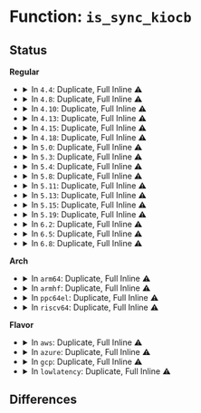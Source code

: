 # Function: <code>is_sync_kiocb</code>

## Status
<b>Regular</b>
<ul>
<li>
<details>
<summary>In <code>4.4</code>: Duplicate, Full Inline ⚠️</summary>

**Collision:** Static Duplication

**Inline:** Full

**Transformation:** False

**Instances:**

```
In fs/direct-io.c (0)
Location: include/linux/fs.h:331
Inline: True
```
```
In fs/aio.c (0)
Location: include/linux/fs.h:331
Inline: True
```
```
In fs/ext4/file.c (0)
Location: include/linux/fs.h:331
Inline: True
```
```
In fs/ext4/inode.c (0)
Location: include/linux/fs.h:331
Inline: True
```
```
In fs/fuse/file.c (ffffffff8131634f)
Location: include/linux/fs.h:331
Inline: True
Inline callers:
  - fs/fuse/file.c:fuse_aio_complete
```
</details>
</li>
<li>
<details>
<summary>In <code>4.8</code>: Duplicate, Full Inline ⚠️</summary>

**Collision:** Static Duplication

**Inline:** Full

**Transformation:** False

**Instances:**

```
In fs/direct-io.c (0)
Location: include/linux/fs.h:332
Inline: True
```
```
In fs/aio.c (0)
Location: include/linux/fs.h:332
Inline: True
```
```
In fs/ext4/file.c (0)
Location: include/linux/fs.h:332
Inline: True
```
```
In fs/ext4/inode.c (0)
Location: include/linux/fs.h:332
Inline: True
```
```
In fs/fuse/file.c (ffffffff8134d89a)
Location: include/linux/fs.h:332
Inline: True
Inline callers:
  - fs/fuse/file.c:fuse_direct_IO
```
</details>
</li>
<li>
<details>
<summary>In <code>4.10</code>: Duplicate, Full Inline ⚠️</summary>

**Collision:** Static Duplication

**Inline:** Full

**Transformation:** False

**Instances:**

```
In fs/block_dev.c (ffffffff81283924)
Location: include/linux/fs.h:282
Inline: True
Inline callers:
  - fs/block_dev.c:blkdev_direct_IO
```
```
In fs/direct-io.c (0)
Location: include/linux/fs.h:282
Inline: True
```
```
In fs/aio.c (0)
Location: include/linux/fs.h:282
Inline: True
```
```
In fs/iomap.c (0)
Location: include/linux/fs.h:282
Inline: True
```
```
In fs/ext4/file.c (0)
Location: include/linux/fs.h:282
Inline: True
```
```
In fs/ext4/inode.c (0)
Location: include/linux/fs.h:282
Inline: True
```
```
In fs/fuse/file.c (ffffffff813631a6)
Location: include/linux/fs.h:282
Inline: True
Inline callers:
  - fs/fuse/file.c:fuse_direct_IO
```
</details>
</li>
<li>
<details>
<summary>In <code>4.13</code>: Duplicate, Full Inline ⚠️</summary>

**Collision:** Static Duplication

**Inline:** Full

**Transformation:** False

**Instances:**

```
In fs/block_dev.c (ffffffff81290ff0)
Location: include/linux/fs.h:301
Inline: True
Inline callers:
  - fs/block_dev.c:blkdev_direct_IO
```
```
In fs/direct-io.c (0)
Location: include/linux/fs.h:301
Inline: True
```
```
In fs/aio.c (0)
Location: include/linux/fs.h:301
Inline: True
```
```
In fs/iomap.c (0)
Location: include/linux/fs.h:301
Inline: True
```
```
In fs/ext4/file.c (0)
Location: include/linux/fs.h:301
Inline: True
```
```
In fs/ext4/inode.c (0)
Location: include/linux/fs.h:301
Inline: True
```
```
In fs/fuse/file.c (ffffffff81377b4a)
Location: include/linux/fs.h:301
Inline: True
Inline callers:
  - fs/fuse/file.c:fuse_direct_IO
```
</details>
</li>
<li>
<details>
<summary>In <code>4.15</code>: Duplicate, Full Inline ⚠️</summary>

**Collision:** Static Duplication

**Inline:** Full

**Transformation:** False

**Instances:**

```
In fs/block_dev.c (ffffffff812b3d1e)
Location: include/linux/fs.h:304
Inline: True
Inline callers:
  - fs/block_dev.c:blkdev_direct_IO
```
```
In fs/direct-io.c (0)
Location: include/linux/fs.h:304
Inline: True
```
```
In fs/aio.c (0)
Location: include/linux/fs.h:304
Inline: True
```
```
In fs/iomap.c (0)
Location: include/linux/fs.h:304
Inline: True
```
```
In fs/ext4/file.c (0)
Location: include/linux/fs.h:304
Inline: True
```
```
In fs/ext4/inode.c (0)
Location: include/linux/fs.h:304
Inline: True
```
```
In fs/fuse/file.c (ffffffff8139c8f1)
Location: include/linux/fs.h:304
Inline: True
Inline callers:
  - fs/fuse/file.c:fuse_direct_IO
```
</details>
</li>
<li>
<details>
<summary>In <code>4.18</code>: Duplicate, Full Inline ⚠️</summary>

**Collision:** Static Duplication

**Inline:** Full

**Transformation:** False

**Instances:**

```
In fs/block_dev.c (ffffffff812dc536)
Location: include/linux/fs.h:307
Inline: True
Inline callers:
  - fs/block_dev.c:blkdev_direct_IO
```
```
In fs/direct-io.c (0)
Location: include/linux/fs.h:307
Inline: True
```
```
In fs/iomap.c (ffffffff8130f89b)
Location: include/linux/fs.h:307
Inline: True
Inline callers:
  - fs/iomap.c:iomap_dio_rw
```
```
In fs/ext4/file.c (0)
Location: include/linux/fs.h:307
Inline: True
```
```
In fs/ext4/inode.c (0)
Location: include/linux/fs.h:307
Inline: True
```
```
In fs/fuse/file.c (ffffffff813cbd0d)
Location: include/linux/fs.h:307
Inline: True
Inline callers:
  - fs/fuse/file.c:fuse_direct_IO
```
</details>
</li>
<li>
<details>
<summary>In <code>5.0</code>: Duplicate, Full Inline ⚠️</summary>

**Collision:** Static Duplication

**Inline:** Full

**Transformation:** False

**Instances:**

```
In fs/block_dev.c (ffffffff812f1c91)
Location: include/linux/fs.h:321
Inline: True
Inline callers:
  - fs/block_dev.c:blkdev_direct_IO
```
```
In fs/direct-io.c (0)
Location: include/linux/fs.h:321
Inline: True
```
```
In fs/iomap.c (ffffffff81326761)
Location: include/linux/fs.h:321
Inline: True
Inline callers:
  - fs/iomap.c:iomap_dio_rw
```
```
In fs/ext4/file.c (0)
Location: include/linux/fs.h:321
Inline: True
```
```
In fs/ext4/inode.c (0)
Location: include/linux/fs.h:321
Inline: True
```
```
In fs/fuse/file.c (ffffffff813e4dc7)
Location: include/linux/fs.h:321
Inline: True
Inline callers:
  - fs/fuse/file.c:fuse_direct_IO
```
</details>
</li>
<li>
<details>
<summary>In <code>5.3</code>: Duplicate, Full Inline ⚠️</summary>

**Collision:** Static Duplication

**Inline:** Full

**Transformation:** False

**Instances:**

```
In fs/block_dev.c (ffffffff8131263c)
Location: include/linux/fs.h:333
Inline: True
Inline callers:
  - fs/block_dev.c:__blkdev_direct_IO
```
```
In fs/direct-io.c (0)
Location: include/linux/fs.h:333
Inline: True
```
```
In fs/iomap/direct-io.c (ffffffff8134d11e)
Location: include/linux/fs.h:333
Inline: True
Inline callers:
  - fs/iomap/direct-io.c:iomap_dio_rw
```
```
In fs/ext4/file.c (0)
Location: include/linux/fs.h:333
Inline: True
```
```
In fs/ext4/inode.c (0)
Location: include/linux/fs.h:333
Inline: True
```
```
In fs/fuse/file.c (ffffffff814106d7)
Location: include/linux/fs.h:333
Inline: True
Inline callers:
  - fs/fuse/file.c:fuse_direct_IO
```
</details>
</li>
<li>
<details>
<summary>In <code>5.4</code>: Duplicate, Full Inline ⚠️</summary>

**Collision:** Static Duplication

**Inline:** Full

**Transformation:** False

**Instances:**

```
In fs/block_dev.c (ffffffff8132558b)
Location: include/linux/fs.h:335
Inline: True
Inline callers:
  - fs/block_dev.c:__blkdev_direct_IO
```
```
In fs/direct-io.c (0)
Location: include/linux/fs.h:335
Inline: True
```
```
In fs/iomap/direct-io.c (ffffffff813653d1)
Location: include/linux/fs.h:335
Inline: True
Inline callers:
  - fs/iomap/direct-io.c:iomap_dio_rw
```
```
In fs/ext4/file.c (0)
Location: include/linux/fs.h:335
Inline: True
```
```
In fs/ext4/inode.c (0)
Location: include/linux/fs.h:335
Inline: True
```
```
In fs/fuse/file.c (ffffffff8142a2e7)
Location: include/linux/fs.h:335
Inline: True
Inline callers:
  - fs/fuse/file.c:fuse_direct_IO
```
</details>
</li>
<li>
<details>
<summary>In <code>5.8</code>: Duplicate, Full Inline ⚠️</summary>

**Collision:** Static Duplication

**Inline:** Full

**Transformation:** False

**Instances:**

```
In fs/block_dev.c (ffffffff8135fea7)
Location: include/linux/fs.h:337
Inline: True
Inline callers:
  - fs/block_dev.c:blkdev_direct_IO
  - fs/block_dev.c:__blkdev_direct_IO
  - fs/block_dev.c:__blkdev_direct_IO
  - fs/block_dev.c:__blkdev_direct_IO_simple
```
```
In fs/direct-io.c (ffffffff8136369c)
Location: include/linux/fs.h:337
Inline: True
Inline callers:
  - fs/direct-io.c:do_blockdev_direct_IO
```
```
In fs/iomap/direct-io.c (ffffffff813ad45f)
Location: include/linux/fs.h:337
Inline: True
Inline callers:
  - fs/iomap/direct-io.c:iomap_dio_rw
  - fs/iomap/direct-io.c:iomap_dio_submit_bio
```
```
In fs/ext4/file.c (ffffffff813e9cf8)
Location: include/linux/fs.h:337
Inline: True
Inline callers:
  - fs/ext4/file.c:ext4_dio_write_iter
  - fs/ext4/file.c:ext4_file_read_iter
```
```
In fs/fuse/file.c (ffffffff8147a348)
Location: include/linux/fs.h:337
Inline: True
Inline callers:
  - fs/fuse/file.c:fuse_direct_IO
  - fs/fuse/file.c:fuse_file_read_iter
  - fs/fuse/file.c:fuse_direct_write_iter
```
</details>
</li>
<li>
<details>
<summary>In <code>5.11</code>: Duplicate, Full Inline ⚠️</summary>

**Collision:** Static Duplication

**Inline:** Full

**Transformation:** False

**Instances:**

```
In fs/block_dev.c (ffffffff8136d717)
Location: include/linux/fs.h:340
Inline: True
Inline callers:
  - fs/block_dev.c:blkdev_direct_IO
  - fs/block_dev.c:__blkdev_direct_IO
  - fs/block_dev.c:__blkdev_direct_IO
  - fs/block_dev.c:__blkdev_direct_IO_simple
```
```
In fs/direct-io.c (ffffffff813708bf)
Location: include/linux/fs.h:340
Inline: True
Inline callers:
  - fs/direct-io.c:do_blockdev_direct_IO
```
```
In fs/iomap/direct-io.c (ffffffff813bea10)
Location: include/linux/fs.h:340
Inline: True
Inline callers:
  - fs/iomap/direct-io.c:__iomap_dio_rw
  - fs/iomap/direct-io.c:iomap_dio_submit_bio
```
```
In fs/ext4/file.c (ffffffff813fbe16)
Location: include/linux/fs.h:340
Inline: True
Inline callers:
  - fs/ext4/file.c:ext4_dio_write_iter
  - fs/ext4/file.c:ext4_file_read_iter
```
```
In fs/fuse/file.c (ffffffff8149503b)
Location: include/linux/fs.h:340
Inline: True
Inline callers:
  - fs/fuse/file.c:fuse_direct_IO
  - fs/fuse/file.c:fuse_file_read_iter
  - fs/fuse/file.c:fuse_direct_write_iter
```
</details>
</li>
<li>
<details>
<summary>In <code>5.13</code>: Duplicate, Full Inline ⚠️</summary>

**Collision:** Static Duplication

**Inline:** Full

**Transformation:** False

**Instances:**

```
In fs/block_dev.c (ffffffff81373dfc)
Location: include/linux/fs.h:343
Inline: True
Inline callers:
  - fs/block_dev.c:__blkdev_direct_IO
  - fs/block_dev.c:__blkdev_direct_IO
  - fs/block_dev.c:__blkdev_direct_IO_simple
```
```
In fs/direct-io.c (ffffffff8137718b)
Location: include/linux/fs.h:343
Inline: True
Inline callers:
  - fs/direct-io.c:do_blockdev_direct_IO
```
```
In fs/iomap/direct-io.c (ffffffff813c5668)
Location: include/linux/fs.h:343
Inline: True
Inline callers:
  - fs/iomap/direct-io.c:__iomap_dio_rw
  - fs/iomap/direct-io.c:iomap_dio_submit_bio
```
```
In fs/fuse/file.c (ffffffff8149a09b)
Location: include/linux/fs.h:343
Inline: True
Inline callers:
  - fs/fuse/file.c:fuse_direct_IO
  - fs/fuse/file.c:fuse_file_write_iter
  - fs/fuse/file.c:fuse_file_read_iter
```
</details>
</li>
<li>
<details>
<summary>In <code>5.15</code>: Duplicate, Full Inline ⚠️</summary>

**Collision:** Static Duplication

**Inline:** Full

**Transformation:** False

**Instances:**

```
In fs/direct-io.c (ffffffff813c3736)
Location: include/linux/fs.h:345
Inline: True
Inline callers:
  - fs/direct-io.c:do_blockdev_direct_IO
```
```
In fs/iomap/direct-io.c (ffffffff81415a69)
Location: include/linux/fs.h:345
Inline: True
Inline callers:
  - fs/iomap/direct-io.c:__iomap_dio_rw
  - fs/iomap/direct-io.c:iomap_dio_submit_bio
```
```
In fs/fuse/file.c (ffffffff814f1adf)
Location: include/linux/fs.h:345
Inline: True
Inline callers:
  - fs/fuse/file.c:fuse_direct_IO
  - fs/fuse/file.c:fuse_file_write_iter
  - fs/fuse/file.c:fuse_file_read_iter
```
```
In block/fops.c (ffffffff815c6021)
Location: include/linux/fs.h:345
Inline: True
Inline callers:
  - block/fops.c:__blkdev_direct_IO
  - block/fops.c:__blkdev_direct_IO
  - block/fops.c:__blkdev_direct_IO_simple
```
</details>
</li>
<li>
<details>
<summary>In <code>5.19</code>: Duplicate, Full Inline ⚠️</summary>

**Collision:** Static Duplication

**Inline:** Full

**Transformation:** False

**Instances:**

```
In fs/direct-io.c (ffffffff8144a524)
Location: include/linux/fs.h:334
Inline: True
Inline callers:
  - fs/direct-io.c:__blockdev_direct_IO
```
```
In fs/iomap/direct-io.c (ffffffff8148d215)
Location: include/linux/fs.h:334
Inline: True
Inline callers:
  - fs/iomap/direct-io.c:__iomap_dio_rw
  - fs/iomap/direct-io.c:iomap_dio_submit_bio
  - fs/iomap/direct-io.c:iomap_dio_submit_bio
```
```
In fs/fuse/file.c (ffffffff8158153f)
Location: include/linux/fs.h:334
Inline: True
Inline callers:
  - fs/fuse/file.c:fuse_direct_IO
  - fs/fuse/file.c:fuse_file_write_iter
  - fs/fuse/file.c:fuse_file_read_iter
```
```
In block/fops.c (ffffffff81670a46)
Location: include/linux/fs.h:334
Inline: True
Inline callers:
  - block/fops.c:__blkdev_direct_IO
```
</details>
</li>
<li>
<details>
<summary>In <code>6.2</code>: Duplicate, Full Inline ⚠️</summary>

**Collision:** Static Duplication

**Inline:** Full

**Transformation:** False

**Instances:**

```
In fs/direct-io.c (ffffffff814d8c2f)
Location: include/linux/fs.h:351
Inline: True
Inline callers:
  - fs/direct-io.c:__blockdev_direct_IO
```
```
In fs/iomap/direct-io.c (ffffffff81520775)
Location: include/linux/fs.h:351
Inline: True
Inline callers:
  - fs/iomap/direct-io.c:__iomap_dio_rw
  - fs/iomap/direct-io.c:iomap_dio_submit_bio
  - fs/iomap/direct-io.c:iomap_dio_submit_bio
```
```
In fs/fuse/file.c (ffffffff8162739f)
Location: include/linux/fs.h:351
Inline: True
Inline callers:
  - fs/fuse/file.c:fuse_direct_IO
  - fs/fuse/file.c:fuse_file_write_iter
  - fs/fuse/file.c:fuse_file_read_iter
```
```
In block/fops.c (ffffffff8172c0de)
Location: include/linux/fs.h:351
Inline: True
Inline callers:
  - block/fops.c:__blkdev_direct_IO
```
</details>
</li>
<li>
<details>
<summary>In <code>6.5</code>: Duplicate, Full Inline ⚠️</summary>

**Collision:** Static Duplication

**Inline:** Full

**Transformation:** False

**Instances:**

```
In fs/direct-io.c (ffffffff81511b1a)
Location: include/linux/fs.h:366
Inline: True
Inline callers:
  - fs/direct-io.c:__blockdev_direct_IO
```
```
In fs/iomap/trace.c (ffffffff81552b12)
Location: include/linux/fs.h:366
Inline: True
Inline callers:
  - fs/iomap/trace.c:perf_trace_iomap_dio_complete
  - fs/iomap/trace.c:perf_trace_iomap_dio_rw_begin
  - fs/iomap/trace.c:trace_event_raw_event_iomap_dio_complete
  - fs/iomap/trace.c:trace_event_raw_event_iomap_dio_rw_begin
```
```
In fs/iomap/direct-io.c (ffffffff81558791)
Location: include/linux/fs.h:366
Inline: True
Inline callers:
  - fs/iomap/direct-io.c:__iomap_dio_rw
  - fs/iomap/direct-io.c:iomap_dio_submit_bio
```
```
In fs/fuse/file.c (ffffffff8165f75f)
Location: include/linux/fs.h:366
Inline: True
Inline callers:
  - fs/fuse/file.c:fuse_direct_IO
  - fs/fuse/file.c:fuse_file_write_iter
  - fs/fuse/file.c:fuse_file_read_iter
```
```
In block/fops.c (ffffffff817681c1)
Location: include/linux/fs.h:366
Inline: True
```
</details>
</li>
<li>
<details>
<summary>In <code>6.8</code>: Duplicate, Full Inline ⚠️</summary>

**Collision:** Static Duplication

**Inline:** Full

**Transformation:** False

**Instances:**

```
In fs/direct-io.c (ffffffff81545fb7)
Location: include/linux/fs.h:399
Inline: True
Inline callers:
  - fs/direct-io.c:__blockdev_direct_IO
```
```
In fs/backing-file.c (ffffffff81581818)
Location: include/linux/fs.h:399
Inline: True
```
```
In fs/iomap/trace.c (ffffffff81588ad2)
Location: include/linux/fs.h:399
Inline: True
Inline callers:
  - fs/iomap/trace.c:perf_trace_iomap_dio_complete
  - fs/iomap/trace.c:perf_trace_iomap_dio_rw_begin
  - fs/iomap/trace.c:trace_event_raw_event_iomap_dio_complete
  - fs/iomap/trace.c:trace_event_raw_event_iomap_dio_rw_begin
```
```
In fs/iomap/direct-io.c (ffffffff8158ee91)
Location: include/linux/fs.h:399
Inline: True
Inline callers:
  - fs/iomap/direct-io.c:__iomap_dio_rw
  - fs/iomap/direct-io.c:iomap_dio_submit_bio
```
```
In fs/fuse/file.c (ffffffff816995ce)
Location: include/linux/fs.h:399
Inline: True
Inline callers:
  - fs/fuse/file.c:fuse_direct_IO
  - fs/fuse/file.c:fuse_file_read_iter
  - fs/fuse/file.c:fuse_direct_write_iter
```
```
In block/fops.c (ffffffff817a9e01)
Location: include/linux/fs.h:399
Inline: True
```
</details>
</li>
</ul>
<b>Arch</b>
<ul>
<li>
<details>
<summary>In <code>arm64</code>: Duplicate, Full Inline ⚠️</summary>

**Collision:** Static Duplication

**Inline:** Full

**Transformation:** False

**Instances:**

```
In fs/block_dev.c (ffff8000103e0d84)
Location: include/linux/fs.h:335
Inline: True
Inline callers:
  - fs/block_dev.c:blkdev_direct_IO
```
```
In fs/direct-io.c (0)
Location: include/linux/fs.h:335
Inline: True
```
```
In fs/iomap/direct-io.c (ffff80001042d0fc)
Location: include/linux/fs.h:335
Inline: True
Inline callers:
  - fs/iomap/direct-io.c:iomap_dio_rw
```
```
In fs/ext4/file.c (0)
Location: include/linux/fs.h:335
Inline: True
```
```
In fs/ext4/inode.c (0)
Location: include/linux/fs.h:335
Inline: True
```
```
In fs/fuse/file.c (ffff80001050e2ac)
Location: include/linux/fs.h:335
Inline: True
Inline callers:
  - fs/fuse/file.c:fuse_direct_IO
```
</details>
</li>
<li>
<details>
<summary>In <code>armhf</code>: Duplicate, Full Inline ⚠️</summary>

**Collision:** Static Duplication

**Inline:** Full

**Transformation:** False

**Instances:**

```
In fs/block_dev.c (c05b9834)
Location: include/linux/fs.h:335
Inline: True
Inline callers:
  - fs/block_dev.c:blkdev_direct_IO
  - fs/block_dev.c:__blkdev_direct_IO
  - fs/block_dev.c:__blkdev_direct_IO
  - fs/block_dev.c:__blkdev_direct_IO_simple
```
```
In fs/direct-io.c (c05bcbd4)
Location: include/linux/fs.h:335
Inline: True
Inline callers:
  - fs/direct-io.c:do_blockdev_direct_IO
```
```
In fs/iomap/direct-io.c (c05f6118)
Location: include/linux/fs.h:335
Inline: True
Inline callers:
  - fs/iomap/direct-io.c:iomap_dio_rw
  - fs/iomap/direct-io.c:iomap_dio_submit_bio
```
```
In fs/ext4/file.c (c06320b8)
Location: include/linux/fs.h:335
Inline: True
Inline callers:
  - fs/ext4/file.c:ext4_file_write_iter
```
```
In fs/ext4/inode.c (c0649878)
Location: include/linux/fs.h:335
Inline: True
Inline callers:
  - fs/ext4/inode.c:ext4_direct_IO_write
```
```
In fs/fuse/file.c (c06c9958)
Location: include/linux/fs.h:335
Inline: True
Inline callers:
  - fs/fuse/file.c:fuse_direct_IO
  - fs/fuse/file.c:fuse_file_write_iter
  - fs/fuse/file.c:fuse_file_read_iter
```
</details>
</li>
<li>
<details>
<summary>In <code>ppc64el</code>: Duplicate, Full Inline ⚠️</summary>

**Collision:** Static Duplication

**Inline:** Full

**Transformation:** False

**Instances:**

```
In fs/block_dev.c (c0000000004e6dd4)
Location: include/linux/fs.h:335
Inline: True
Inline callers:
  - fs/block_dev.c:blkdev_direct_IO
```
```
In fs/direct-io.c (0)
Location: include/linux/fs.h:335
Inline: True
```
```
In fs/iomap/direct-io.c (c00000000053d6a0)
Location: include/linux/fs.h:335
Inline: True
Inline callers:
  - fs/iomap/direct-io.c:iomap_dio_rw
```
```
In fs/ext4/file.c (0)
Location: include/linux/fs.h:335
Inline: True
```
```
In fs/ext4/inode.c (0)
Location: include/linux/fs.h:335
Inline: True
```
```
In fs/fuse/file.c (c00000000065521c)
Location: include/linux/fs.h:335
Inline: True
Inline callers:
  - fs/fuse/file.c:fuse_direct_IO
```
</details>
</li>
<li>
<details>
<summary>In <code>riscv64</code>: Duplicate, Full Inline ⚠️</summary>

**Collision:** Static Duplication

**Inline:** Full

**Transformation:** False

**Instances:**

```
In fs/block_dev.c (ffffffe00029775a)
Location: include/linux/fs.h:335
Inline: True
Inline callers:
  - fs/block_dev.c:blkdev_direct_IO
```
```
In fs/direct-io.c (0)
Location: include/linux/fs.h:335
Inline: True
```
```
In fs/iomap/direct-io.c (ffffffe0002c979e)
Location: include/linux/fs.h:335
Inline: True
Inline callers:
  - fs/iomap/direct-io.c:iomap_dio_rw
```
```
In fs/ext4/file.c (0)
Location: include/linux/fs.h:335
Inline: True
```
```
In fs/ext4/inode.c (0)
Location: include/linux/fs.h:335
Inline: True
```
```
In fs/fuse/file.c (ffffffe000378f3a)
Location: include/linux/fs.h:335
Inline: True
Inline callers:
  - fs/fuse/file.c:fuse_direct_IO
```
</details>
</li>
</ul>
<b>Flavor</b>
<ul>
<li>
<details>
<summary>In <code>aws</code>: Duplicate, Full Inline ⚠️</summary>

**Collision:** Static Duplication

**Inline:** Full

**Transformation:** False

**Instances:**

```
In fs/block_dev.c (ffffffff8131db6b)
Location: include/linux/fs.h:335
Inline: True
Inline callers:
  - fs/block_dev.c:__blkdev_direct_IO
```
```
In fs/direct-io.c (0)
Location: include/linux/fs.h:335
Inline: True
```
```
In fs/iomap/direct-io.c (ffffffff8135d9b1)
Location: include/linux/fs.h:335
Inline: True
Inline callers:
  - fs/iomap/direct-io.c:iomap_dio_rw
```
```
In fs/ext4/file.c (0)
Location: include/linux/fs.h:335
Inline: True
```
```
In fs/ext4/inode.c (0)
Location: include/linux/fs.h:335
Inline: True
```
```
In fs/fuse/file.c (ffffffff814228c7)
Location: include/linux/fs.h:335
Inline: True
Inline callers:
  - fs/fuse/file.c:fuse_direct_IO
```
</details>
</li>
<li>
<details>
<summary>In <code>azure</code>: Duplicate, Full Inline ⚠️</summary>

**Collision:** Static Duplication

**Inline:** Full

**Transformation:** False

**Instances:**

```
In fs/block_dev.c (ffffffff8130e70b)
Location: include/linux/fs.h:335
Inline: True
Inline callers:
  - fs/block_dev.c:__blkdev_direct_IO
```
```
In fs/direct-io.c (0)
Location: include/linux/fs.h:335
Inline: True
```
```
In fs/iomap/direct-io.c (ffffffff8134e651)
Location: include/linux/fs.h:335
Inline: True
Inline callers:
  - fs/iomap/direct-io.c:iomap_dio_rw
```
```
In fs/ext4/file.c (0)
Location: include/linux/fs.h:335
Inline: True
```
```
In fs/ext4/inode.c (0)
Location: include/linux/fs.h:335
Inline: True
```
```
In fs/fuse/file.c (ffffffff81413347)
Location: include/linux/fs.h:335
Inline: True
Inline callers:
  - fs/fuse/file.c:fuse_direct_IO
```
</details>
</li>
<li>
<details>
<summary>In <code>gcp</code>: Duplicate, Full Inline ⚠️</summary>

**Collision:** Static Duplication

**Inline:** Full

**Transformation:** False

**Instances:**

```
In fs/block_dev.c (ffffffff8131b63b)
Location: include/linux/fs.h:335
Inline: True
Inline callers:
  - fs/block_dev.c:__blkdev_direct_IO
```
```
In fs/direct-io.c (0)
Location: include/linux/fs.h:335
Inline: True
```
```
In fs/iomap/direct-io.c (ffffffff8135b481)
Location: include/linux/fs.h:335
Inline: True
Inline callers:
  - fs/iomap/direct-io.c:iomap_dio_rw
```
```
In fs/ext4/file.c (0)
Location: include/linux/fs.h:335
Inline: True
```
```
In fs/ext4/inode.c (0)
Location: include/linux/fs.h:335
Inline: True
```
```
In fs/fuse/file.c (ffffffff8141ea67)
Location: include/linux/fs.h:335
Inline: True
Inline callers:
  - fs/fuse/file.c:fuse_direct_IO
```
</details>
</li>
<li>
<details>
<summary>In <code>lowlatency</code>: Duplicate, Full Inline ⚠️</summary>

**Collision:** Static Duplication

**Inline:** Full

**Transformation:** False

**Instances:**

```
In fs/block_dev.c (ffffffff8132d41b)
Location: include/linux/fs.h:335
Inline: True
Inline callers:
  - fs/block_dev.c:__blkdev_direct_IO
```
```
In fs/direct-io.c (0)
Location: include/linux/fs.h:335
Inline: True
```
```
In fs/iomap/direct-io.c (ffffffff8136ebd1)
Location: include/linux/fs.h:335
Inline: True
Inline callers:
  - fs/iomap/direct-io.c:iomap_dio_rw
```
```
In fs/ext4/file.c (0)
Location: include/linux/fs.h:335
Inline: True
```
```
In fs/ext4/inode.c (0)
Location: include/linux/fs.h:335
Inline: True
```
```
In fs/fuse/file.c (ffffffff814357c7)
Location: include/linux/fs.h:335
Inline: True
Inline callers:
  - fs/fuse/file.c:fuse_direct_IO
```
</details>
</li>
</ul>

## Differences
